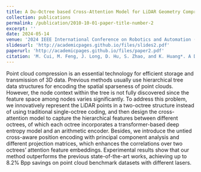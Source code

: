 ```yaml
---
title: A Du-Octree based Cross-Attention Model for LiDAR Geometry Compression
collection: publications
permalink: /publication/2010-10-01-paper-title-number-2
excerpt: ''
date: 2024-05-14
venue: '2024 IEEE International Conference on Robotics and Automation (ICRA)'
slidesurl: 'http://academicpages.github.io/files/slides2.pdf'
paperurl: 'http://academicpages.github.io/files/paper2.pdf'
citation: 'M. Cui, M. Feng, J. Long, D. Hu, S. Zhao, and K. Huang*. A Du-Octree based Cross-Attention Model for LiDAR Geometry Compression，2024 IEEE International Conference on Robotics and Automation (ICRA).'
---
```


Point cloud compression is an essential technology for efficient storage and transmission of 3D data. Previous methods usually use hierarchical tree data structures for encoding the spatial sparseness of point clouds. However, the node context within the tree is not fully discovered since the feature space among nodes varies significantly. To address this problem, we innovatively represent the LiDAR points in a two-octree structure instead of using traditional single-octree coding, and then design the cross-attention model to capture the hierarchical features between different octrees, of which each octree incorporates a transformer-based deep entropy model and an arithmetic encoder. Besides, we introduce the untied cross-aware position encoding with principal component analysis and different projection matrices, which enhances the correlations over two octrees’ attention feature embeddings. Experimental results show that our method outperforms the previous state-of-the-art works, achieving up to 8.2% Bpp savings on point cloud benchmark datasets with different lasers.

